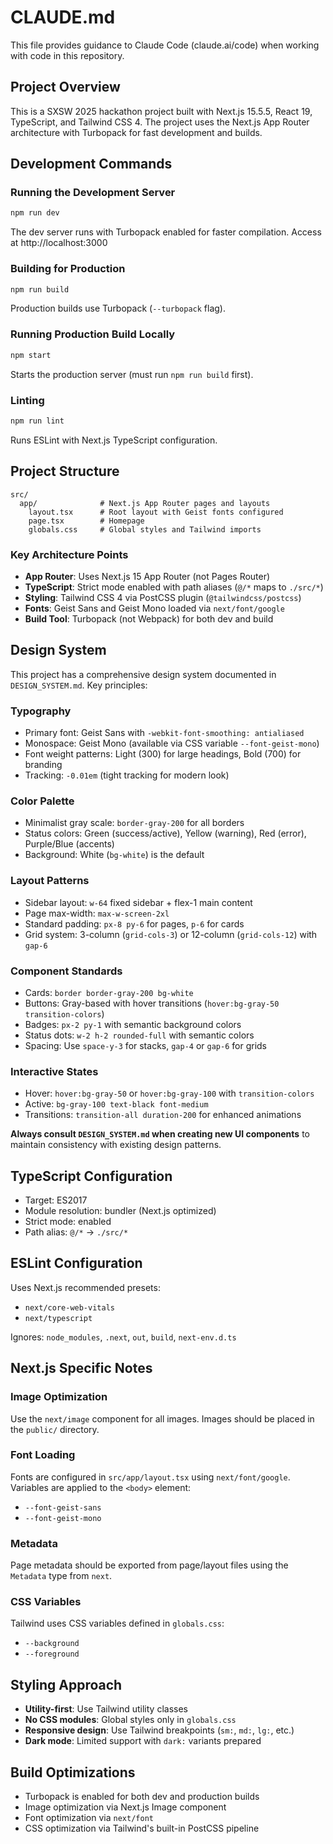 # CLAUDE.md

This file provides guidance to Claude Code (claude.ai/code) when working with code in this repository.

## Project Overview

This is a SXSW 2025 hackathon project built with Next.js 15.5.5, React 19, TypeScript, and Tailwind CSS 4. The project uses the Next.js App Router architecture with Turbopack for fast development and builds.

## Development Commands

### Running the Development Server
```bash
npm run dev
```
The dev server runs with Turbopack enabled for faster compilation. Access at http://localhost:3000

### Building for Production
```bash
npm run build
```
Production builds use Turbopack (`--turbopack` flag).

### Running Production Build Locally
```bash
npm start
```
Starts the production server (must run `npm run build` first).

### Linting
```bash
npm run lint
```
Runs ESLint with Next.js TypeScript configuration.

## Project Structure

```
src/
  app/              # Next.js App Router pages and layouts
    layout.tsx      # Root layout with Geist fonts configured
    page.tsx        # Homepage
    globals.css     # Global styles and Tailwind imports
```

### Key Architecture Points

- **App Router**: Uses Next.js 15 App Router (not Pages Router)
- **TypeScript**: Strict mode enabled with path aliases (`@/*` maps to `./src/*`)
- **Styling**: Tailwind CSS 4 via PostCSS plugin (`@tailwindcss/postcss`)
- **Fonts**: Geist Sans and Geist Mono loaded via `next/font/google`
- **Build Tool**: Turbopack (not Webpack) for both dev and build

## Design System

This project has a comprehensive design system documented in `DESIGN_SYSTEM.md`. Key principles:

### Typography
- Primary font: Geist Sans with `-webkit-font-smoothing: antialiased`
- Monospace: Geist Mono (available via CSS variable `--font-geist-mono`)
- Font weight patterns: Light (300) for large headings, Bold (700) for branding
- Tracking: `-0.01em` (tight tracking for modern look)

### Color Palette
- Minimalist gray scale: `border-gray-200` for all borders
- Status colors: Green (success/active), Yellow (warning), Red (error), Purple/Blue (accents)
- Background: White (`bg-white`) is the default

### Layout Patterns
- Sidebar layout: `w-64` fixed sidebar + flex-1 main content
- Page max-width: `max-w-screen-2xl`
- Standard padding: `px-8 py-6` for pages, `p-6` for cards
- Grid system: 3-column (`grid-cols-3`) or 12-column (`grid-cols-12`) with `gap-6`

### Component Standards
- Cards: `border border-gray-200 bg-white`
- Buttons: Gray-based with hover transitions (`hover:bg-gray-50 transition-colors`)
- Badges: `px-2 py-1` with semantic background colors
- Status dots: `w-2 h-2 rounded-full` with semantic colors
- Spacing: Use `space-y-3` for stacks, `gap-4` or `gap-6` for grids

### Interactive States
- Hover: `hover:bg-gray-50` or `hover:bg-gray-100` with `transition-colors`
- Active: `bg-gray-100 text-black font-medium`
- Transitions: `transition-all duration-200` for enhanced animations

**Always consult `DESIGN_SYSTEM.md` when creating new UI components** to maintain consistency with existing design patterns.

## TypeScript Configuration

- Target: ES2017
- Module resolution: bundler (Next.js optimized)
- Strict mode: enabled
- Path alias: `@/*` → `./src/*`

## ESLint Configuration

Uses Next.js recommended presets:
- `next/core-web-vitals`
- `next/typescript`

Ignores: `node_modules`, `.next`, `out`, `build`, `next-env.d.ts`

## Next.js Specific Notes

### Image Optimization
Use the `next/image` component for all images. Images should be placed in the `public/` directory.

### Font Loading
Fonts are configured in `src/app/layout.tsx` using `next/font/google`. Variables are applied to the `<body>` element:
- `--font-geist-sans`
- `--font-geist-mono`

### Metadata
Page metadata should be exported from page/layout files using the `Metadata` type from `next`.

### CSS Variables
Tailwind uses CSS variables defined in `globals.css`:
- `--background`
- `--foreground`

## Styling Approach

- **Utility-first**: Use Tailwind utility classes
- **No CSS modules**: Global styles only in `globals.css`
- **Responsive design**: Use Tailwind breakpoints (`sm:`, `md:`, `lg:`, etc.)
- **Dark mode**: Limited support with `dark:` variants prepared

## Build Optimizations

- Turbopack is enabled for both dev and production builds
- Image optimization via Next.js Image component
- Font optimization via `next/font`
- CSS optimization via Tailwind's built-in PostCSS pipeline
